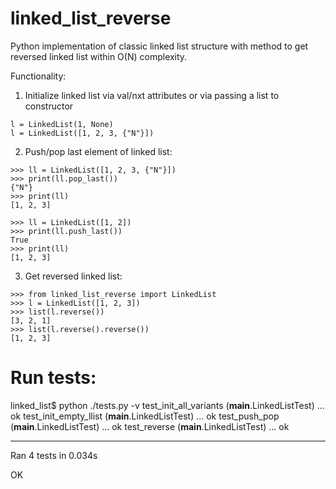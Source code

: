 # linked_list_reverse
Python implementation of classic linked list structure with method to get reversed linked list within O(N) complexity.

Functionality:
1. Initialize linked list via val/nxt attributes or via passing a list to constructor
```
l = LinkedList(1, None)
l = LinkedList([1, 2, 3, {"N"}])
```

2. Push/pop last element of linked list:
```
>>> ll = LinkedList([1, 2, 3, {"N"}])
>>> print(ll.pop_last())
{"N"}
>>> print(ll)
[1, 2, 3]

>>> ll = LinkedList([1, 2])
>>> print(ll.push_last())
True
>>> print(ll)
[1, 2, 3]
```

3. Get reversed linked list:
```
>>> from linked_list_reverse import LinkedList
>>> l = LinkedList([1, 2, 3])
>>> list(l.reverse())
[3, 2, 1]
>>> list(l.reverse().reverse())
[1, 2, 3]
```

# Run tests:
linked_list$ python ./tests.py -v
test_init_all_variants (__main__.LinkedListTest) ... ok
test_init_empty_llist (__main__.LinkedListTest) ... ok
test_push_pop (__main__.LinkedListTest) ... ok
test_reverse (__main__.LinkedListTest) ... ok

----------------------------------------------------------------------
Ran 4 tests in 0.034s

OK

